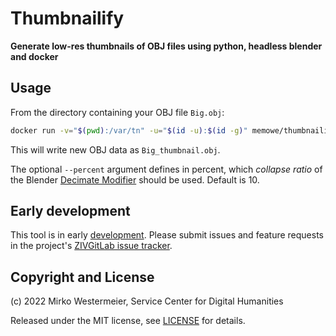 # Thumbnailify

**Generate low-res thumbnails of OBJ files using python, headless blender and docker**

## Usage

From the directory containing your OBJ file `Big.obj`:

```bash
docker run -v="$(pwd):/var/tn" -u="$(id -u):$(id -g)" memowe/thumbnailify:0.0.1 Big.obj --percent 5
```

This will write new OBJ data as `Big_thumbnail.obj`.

The optional `--percent` argument defines in percent, which *collapse ratio* of the Blender [Decimate Modifier][decmod] should be used. Default is 10.

## Early development

This tool is in early [development][repo]. Please submit issues and feature requests in the project's [ZIVGitLab issue tracker][issues].

## Copyright and License

(c) 2022 Mirko Westermeier, Service Center for Digital Humanities

Released under the MIT license, see [LICENSE][license] for details.

[decmod]: https://docs.blender.org/manual/en/latest/modeling/modifiers/generate/decimate.html
[repo]: https://zivgitlab.uni-muenster.de/memowe/mesh-thumbnailify
[issues]: https://zivgitlab.uni-muenster.de/memowe/mesh-thumbnailify/-/issues
[license]: LICENSE
